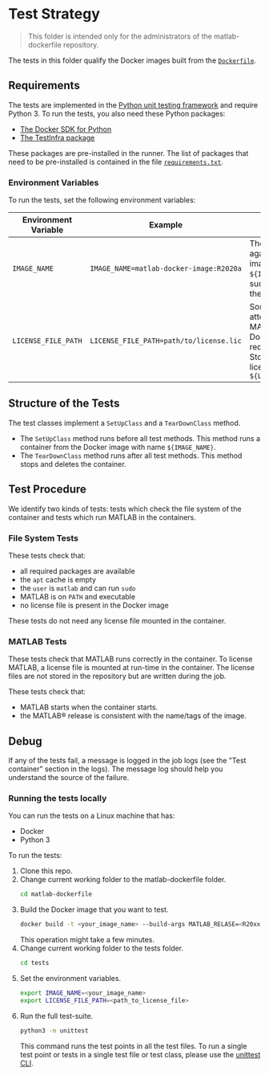 # Test Strategy

> This folder is intended only for the administrators of the matlab-dockerfile repository. 

The tests in this folder qualify the Docker images built from the [`Dockerfile`](../Dockerfile). 

## Requirements

The tests are implemented in the [Python unit testing framework](https://docs.python.org/3/library/unittest.html) and require Python 3.
To run the tests, you also need these Python packages:

- [The Docker SDK for Python](https://docker-py.readthedocs.io/en/stable/)
- [The TestInfra package](https://testinfra.readthedocs.io/en/latest/)

These packages are pre-installed in the runner. The list of packages that need to be pre-installed is contained in the file [`requirements.txt`](./requirements.txt).

### Environment Variables

To run the tests, set the following environment variables:

| Environment Variable | Example                                 | Notes                                                                                                                                                                                                                  |
| -------------------- | --------------------------------------- | ---------------------------------------------------------------------------------------------------------------------------------------------------------------------------------------------------------------------- |
| `IMAGE_NAME`         | `IMAGE_NAME=matlab-docker-image:R2020a` | The tests will run against the Docker image named `${IMAGE_NAME}`. If no such image is found, the tests will fail.                                                                                         |
| `LICENSE_FILE_PATH`  | `LICENSE_FILE_PATH=path/to/license.lic` | Some tests will attempt to run MATLAB&reg; in the Docker container and require a license file. Store the path to the license file in `${LICENSE_FILE_PATH}` |

## Structure of the Tests

The test classes implement a `SetUpClass` and a `TearDownClass` method.

- The `SetUpClass` method runs before all test methods. This method runs a container from the Docker image with name `${IMAGE_NAME}`.
- The `TearDownClass` method runs after all test methods. This method stops and deletes the container.

## Test Procedure

We identify two kinds of tests: tests which check the file system of the container and tests which run MATLAB in the containers.

### File System Tests

These tests check that:

- all required packages are available
- the `apt` cache is empty
- the `user` is `matlab` and can run `sudo`
- MATLAB is on `PATH` and executable
- no license file is present in the Docker image

These tests do not need any license file mounted in the container.

### MATLAB Tests

These tests check that MATLAB runs correctly in the container. To license MATLAB, a license file is mounted at run-time in the container. The license files are not stored in the repository but are written during the job.

These tests check that:

- MATLAB starts when the container starts.
- the MATLAB&reg; release is consistent with the name/tags of the image.

## Debug

If any of the tests fail, a message is logged in the job logs (see the "Test container" section in the logs). The message log should help you understand the source of the failure.

### Running the tests locally

You can run the tests on a Linux machine that has:

- Docker
- Python 3

To run the tests:

1. Clone this repo.
2. Change current working folder to the matlab-dockerfile folder.
   ```bash
   cd matlab-dockerfile
   ```
3. Build the Docker image that you want to test.
   ```bash
   docker build -t <your_image_name> --build-args MATLAB_RELASE=<R20xxx> .
   ```
   This operation might take a few minutes.
4. Change current working folder to the tests folder.
   ```bash
   cd tests
   ```
5. Set the environment variables.
   ```bash
   export IMAGE_NAME=<your_image_name>
   export LICENSE_FILE_PATH=<path_to_license_file>
   ```
6. Run the full test-suite.
   ```bash
   python3 -m unittest
   ```
   This command runs the test points in all the test files. To run a single test point or tests in a single test file or test class, please use the [unittest CLI](https://docs.python.org/3/library/unittest.html#command-line-interface).
